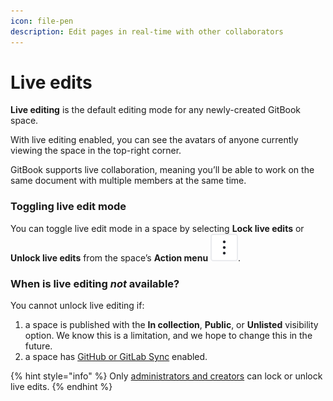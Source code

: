 ```yaml
---
icon: file-pen
description: Edit pages in real-time with other collaborators
---
```


# Live edits

**Live editing** is the default editing mode for any newly-created GitBook space.

With live editing enabled, you can see the avatars of anyone currently viewing the space in the top-right corner.&#x20;

GitBook supports live collaboration, meaning you’ll be able to work on the same document with multiple members at the same time.

### Toggling live edit mode

You can toggle live edit mode in a space by selecting **Lock live edits** or **Unlock live edits** from the space’s **Action menu** <picture><source srcset="../.gitbook/assets/actions_icon_dark.svg" media="(prefers-color-scheme: dark)"><img src="../.gitbook/assets/actions_icon_light.svg" alt=""></picture>.

### When is live editing _not_ available?

You cannot unlock live editing if:

1. a space is published with the **In collection**, **Public**, or **Unlisted** visibility option. We know this is a limitation, and we hope to change this in the future.
2. a space has [GitHub or GitLab Sync](../getting-started/git-sync/) enabled.

{% hint style="info" %}
Only [administrators and creators](../account-management/member-management/roles.md) can lock or unlock live edits.
{% endhint %}
